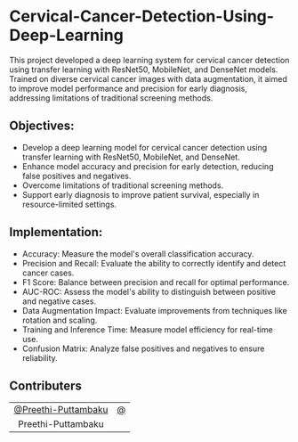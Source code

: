 # Cervical-Cancer-Detection-Using-Deep-Learning
This project developed a deep learning system for cervical cancer detection using transfer learning with ResNet50, MobileNet, and DenseNet models. Trained on diverse cervical cancer images with data augmentation, it aimed to improve model performance and precision for early diagnosis, addressing limitations of traditional screening methods.

## Objectives:
- Develop a deep learning model for cervical cancer detection using transfer learning with ResNet50, MobileNet, and DenseNet.
- Enhance model accuracy and precision for early detection, reducing false positives and negatives.
- Overcome limitations of traditional screening methods.
- Support early diagnosis to improve patient survival, especially in resource-limited settings.

## Implementation:
- Accuracy: Measure the model's overall classification accuracy.
- Precision and Recall: Evaluate the ability to correctly identify and detect cancer cases.
- F1 Score: Balance between precision and recall for optimal performance.
- AUC-ROC: Assess the model's ability to distinguish between positive and negative cases.
- Data Augmentation Impact: Evaluate improvements from techniques like rotation and scaling.
- Training and Inference Time: Measure model efficiency for real-time use.
- Confusion Matrix: Analyze false positives and negatives to ensure reliability.

## Contributers 
<table>
  <tr>
    <td align="center"><a href="https://github.com/Preethi-Puttambaku">@Preethi-Puttambaku</a></td>
    <td align="center"><a href="https://github.com/Preethi-Puttambaku">@</a></td>
    </tr>
  <tr>
    <td align="center">Preethi-Puttambaku</td>
    <td align="center"></td>
    </tr>
</table>
